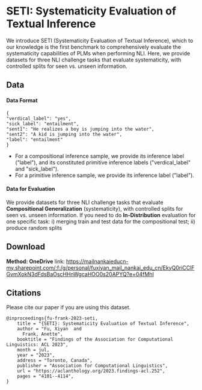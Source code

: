 # SETI: Systematicity Evaluation of Textual Inference
We introduce SETI (Systematicity Evaluation of Textual Inference), which to our knowledge is the first benchmark to comprehensively evaluate the systematicity capabilities of PLMs when performing NLI. Here, we provide datasets for three NLI challenge tasks that evaluate systematicity, with controlled splits for seen vs. unseen information.
 
## Data
#### Data Format
```
{
"verdical_label": "yes",        
"sick_label": "entailment",    
"sent1": "He realizes a boy is jumping into the water", 
"sent2": "A kid is jumping into the water", 
"label": "entailment"   
}
```

* For a compositional inference sample, we provide its inference label ("label"), and its constituted primitive inference labels ("verdical_label" and "sick_label").
* For a primitive inference sample, we provide its inference label ("label").

#### Data for Evaluation
We provide datasets for three NLI challenge tasks that evaluate **Compositional Generalization** (systematicity), with controlled splits for seen vs. unseen information. If you need to do **In-Distribution** evaluation for one specific task: i) merging train and test data for the compositional test; ii) produce random splits 

## Download
**Method: OneDrive**
link: https://mailnankaieducn-my.sharepoint.com/:f:/g/personal/fuxiyan_mail_nankai_edu_cn/EkyQ0riCClFGvmXokN3dFdsBaOscHHnWgcaHOO0s20APYQ?e=04fMhI


## Citations
Please cite our paper if you are using this dataset.
```
@inproceedings{fu-frank-2023-seti,
    title = "{SETI}: Systematicity Evaluation of Textual Inference",
    author = "Fu, Xiyan  and
      Frank, Anette",
    booktitle = "Findings of the Association for Computational Linguistics: ACL 2023",
    month = jul,
    year = "2023",
    address = "Toronto, Canada",
    publisher = "Association for Computational Linguistics",
    url = "https://aclanthology.org/2023.findings-acl.252",
    pages = "4101--4114",
}
```

